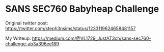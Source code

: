 # SANS SEC760 Babyheap Challenge

Original twitter post:
https://twitter.com/steph3nsims/status/1233119624658481157

My Writeup:
https://medium.com/@VL1729_JustAT3ch/sans-sec760-challenge-ab3a396ee189

